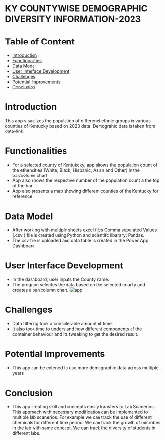 # KY COUNTYWISE DEMOGRAPHIC DIVERSITY INFORMATION-2023 
# Table of Content
- [Introduction](#introuction)
- [Functionalities](#functionalities)
- [Data Model](#datamodel)
- [User Interface Development](#ui)
- [Challenges](#challenges)
- [Potential Improvements](#imporovements)
- [Conclusion](#conclusion)


# Introduction
This app visaulizes the population of differenet ethnic groups in various counties of Kentucky based on 2023 data. Demograhic data is taken from [data-link](http://ksdc.louisville.edu/data-downloads/estimates/).

# Functionalities
- For a selected county of Kentukcky, app shows the population count of the ethencities (White, Black, Hispanic, Asian and Other) in the bar/column chart
- App also shows the respective number of the population count a the top of the bar
- App also presents a map showing different counties of the Kentucky for reference

# Data Model
- After working with multiple sheets excel files Comma seperated Values (.csv ) file is created using Python and scientifc libarary: Pandas. 
- The csv file is uploaded and data table is created in the Power App Dashboard

# User Interface Development
- In the dashboard, user inputs the County name.
- The program selectes the data based on the selected county and creates a bar/column chart. 
![app ](pictures/powerapp.png)

# Challenges
- Data filtering took a considerable amount of time.
- It also took time to understand how different components of the container behaviour and its tweaking to get the desired result.

# Potential Improvements
- This app can be extened to use more demographic data across multiple years

# Conclusion
- This app creating skill and concepts easily transfers to Lab Scanerios. This approach with necessary modification can be implemented to multiple lab scanerios. For example we can track the use of different chemicals for different time period. We can track the growth of microbes in the lab with same concept. We can track the diversity of students in different labs. 

